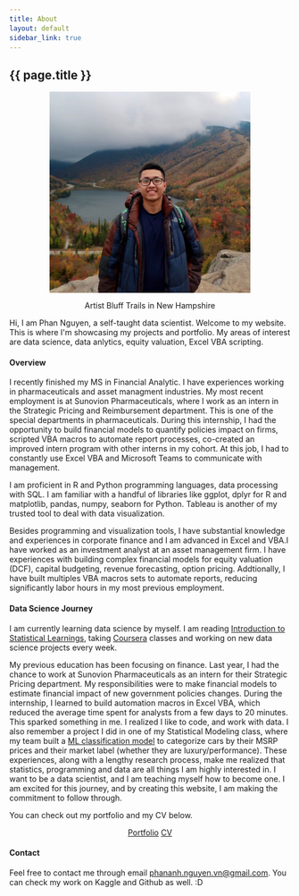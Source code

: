 ```yaml
---
title: About
layout: default
sidebar_link: true
---
```

<h2 class="page-title" >{{ page.title }}</h2>


<p align="center">
	<img align="center" src="/assets/me.jpg" width="360">
</p>
<p class="message" style="text-align:center">
	Artist Bluff Trails in New Hampshire
</p>

Hi, I am Phan Nguyen, a self-taught data scientist. Welcome to my website. This is where I'm showcasing my projects and portfolio. My areas of interest are data science, data anlytics, equity valuation, Excel VBA scripting. 

#### Overview
I recently finished my MS in Financial Analytic. I have experiences working in pharmaceuticals and asset managment industries. My most recent employment is at Sunovion Pharmaceuticals, where I work as an intern in the Strategic Pricing and Reimbursement department. This is one of the special departments in pharmaceuticals. During this internship, I had the opportunity to build financial models to quantify policies impact on firms, scripted VBA macros to automate report processes, co-created an improved intern program with other interns in my cohort. At this job, I had to constantly use Excel VBA and Microsoft Teams to communicate with management. 

I am proficient in R and Python programming languages, data processing with SQL. I am familiar with a handful of libraries like ggplot, dplyr for R and matplotlib, pandas, numpy, seaborn for Python. Tableau is another of my trusted tool to deal with data visualization. 

Besides programming and visualization tools, I have substantial knowledge and experiences in corporate finance and I am advanced in Excel and VBA.I have worked as an investment analyst at an asset management firm. I have experiences with building complex financial models for equity valuation (DCF), capital budgeting, revenue forecasting, option pricing. Addtionally, I have built multiples VBA macros sets to automate reports, reducing significantly labor hours in my most previous employment. 

#### Data Science Journey
I am currently learning data science by myself. I am reading [Introduction to Statistical Learnings](https://www.amazon.com/Introduction-Statistical-Learning-Applications-Statistics/dp/1461471370), taking [Coursera](https://www.coursera.org/specializations/jhu-data-science?utm_source=gg&utm_medium=sem&utm_campaign=03-DataScience-JHU-US&utm_content=03-DataScience-JHU-US&campaignid=313639147&adgroupid=99651856256&device=c&keyword=udemy%20data%20science&matchtype=b&network=g&devicemodel=&adpostion=&creativeid=426687804151&hide_mobile_promo&gclid=CjwKCAiAsOmABhAwEiwAEBR0ZuEZVtTe4IEeGiHwzDtI-ahodeNe2vV2HlK4KtQBQJ5apdtqXUta0xoCqfQQAvD_BwE) classes and working on new data science projects every week. 

My previous education has been focusing on finance. Last year, I had the chance to work at Sunovion Pharmaceuticals as an intern for their Strategic Pricing department. My responsibilities were to make financial models to estimate financial impact of new government policies changes. During the internship, I learned to build automation macros in Excel VBA, which reduced the average time spent for analysts from a few days to 20 minutes. This sparked something in me. I realized I like to code, and work with data. I also remember a project I did in one of my Statistical Modeling class, where my team built a [ML classification model](https://pab-nguyen.github.io/2019/11/28/car-classification.html) to categorize cars by their MSRP prices and their market label (whether they are luxury/performance). These experiences, along with a lengthy research process, make me realized that statistics, programming and data are all things I am highly interested in. I want to be a data scientist, and I am teaching myself how to become one. I am excited for this journey, and by creating this website, I am making the commitment to follow through.  

You can check out my portfolio and my CV below.

<p align="center">
	<a class="button" name="button" href="/portfolio/">Portfolio</a>
	<a class="button" name="button" href="/CV.html">CV</a>    
</p>
 
#### Contact
Feel free to contact me through email [phananh.nguyen.vn@gmail.com](mailto:phananh.nguyen.vn@gmail.com). You can check my work on Kaggle and Github as well. :D